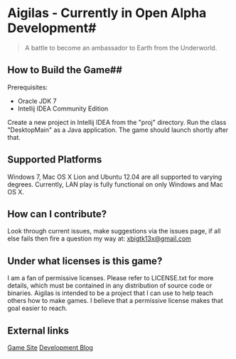 # Aigilas - Currently in Open Alpha Development#
> A battle to become an ambassador to Earth from the Underworld.

## How to Build the Game##
Prerequisites:

* Oracle JDK 7
* Intellij IDEA Community Edition

Create a new project in Intellij IDEA from the "proj" directory. Run the class "DesktopMain" as a Java application. The game should launch shortly after that.

## Supported Platforms ##
Windows 7, Mac OS X Lion and Ubuntu 12.04 are all supported to varying degrees. Currently, LAN play is fully functional on only Windows and Mac OS X.

## How can I contribute? ##
Look through current issues, make suggestions via the issues page, if all else fails then fire a question my way at: xbigtk13x@gmail.com

## Under what licenses is this game? ##
I am a fan of permissive licenses. Please refer to LICENSE.txt for more details, which must be contained in any distribution of source code or binaries. Aigilas is intended to be a project that I can use to help teach others how to make games. I believe that a permissive license makes that goal easier to reach.

## External links ##
[Game Site](http://www.aigilas.net)
[Development Blog](http://www.simplepathstudios.com)

